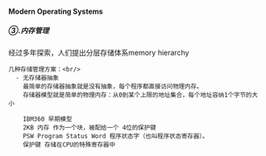 #### Modern Operating Systems

##### ③.内存管理
经过多年探索，人们提出分层存储体系memory hierarchy

    几种存储管理方案：<br/>
      - 无存储器抽象
        最简单的存储器抽象就是没有抽象，每个程序都直接访问物理内存。
        存储器模型就是简单的物理内存：从0到某个上限的地址集合，每个地址容纳1个字节的大小
        
        IBM360 早期模型
        2KB 内存 作为一个块，被配给一个 4位的保护键
        PSW Program Status Word 程序状态字（也叫程序状态寄存器）。
        保护键 存储在CPU的特殊寄存器中
            